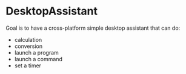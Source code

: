 # DesktopAssistant

Goal is to have a cross-platform simple desktop assistant that can do:
 - calculation
 - conversion
 - launch a program
 - launch a command
 - set a timer
